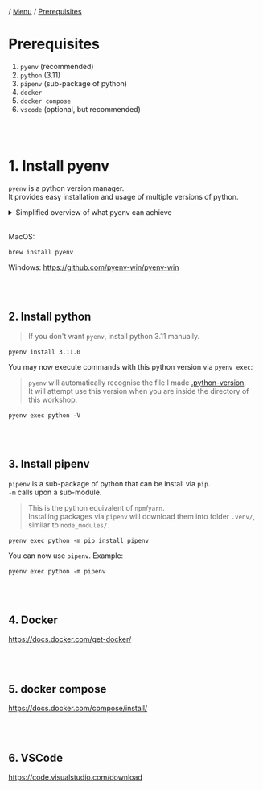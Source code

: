 / [Menu](/documentation/README.md) / [Prerequisites](prerequisites.md)

# Prerequisites

1. `pyenv` (recommended)
2. `python` (3.11)
3. `pipenv` (sub-package of python)
4. `docker`
5. `docker compose`
6. `vscode` (optional, but recommended)

<br>
<br>

# 1. Install pyenv

`pyenv` is a python version manager.  
It provides easy installation and usage of multiple versions of python.

<details>
<summary>Simplified overview of what pyenv can achieve</summary>

![Pyenv overview](/documentation/images/pyenv.png)

</details>

<br>

MacOS:

```
brew install pyenv
```

Windows:
https://github.com/pyenv-win/pyenv-win

<br>
<br>

## 2. Install python

> If you don't want `pyenv`, install python 3.11 manually.

```
pyenv install 3.11.0
```

You may now execute commands with this python version via `pyenv exec`:

> `pyenv` will automatically recognise the file I made [.python-version](/.python-version).  
> It will attempt use this version when you are inside the directory of this workshop.

```
pyenv exec python -V
```

<br>
<br>

## 3. Install pipenv

`pipenv` is a sub-package of python that can be install via `pip`.  
`-m` calls upon a sub-module.

> This is the python equivalent of `npm`/`yarn`.  
> Installing packages via `pipenv` will download them into folder `.venv/`, similar to `node_modules/`.

```
pyenv exec python -m pip install pipenv
```

You can now use `pipenv`. Example:

```
pyenv exec python -m pipenv
```

<br>
<br>

## 4. Docker

https://docs.docker.com/get-docker/

<br>
<br>

## 5. docker compose

https://docs.docker.com/compose/install/

<br>
<br>

## 6. VSCode

https://code.visualstudio.com/download
